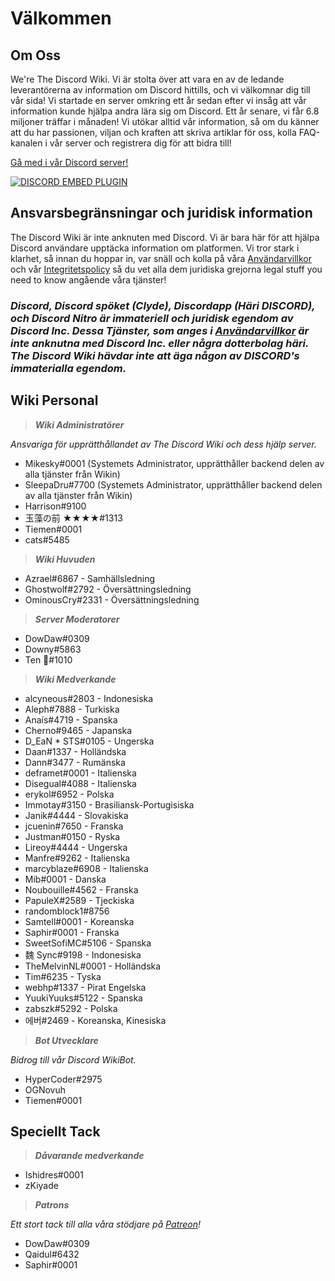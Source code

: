 <!-- TITLE: Swedish - Hem -->
<!-- SUBTITLE: Välkommen till The Discord Wiki! -->

# Välkommen
## Om Oss

We're The Discord Wiki. Vi är stolta över att vara en av de ledande leverantörerna av information om Discord hittills, och vi välkomnar dig till vår sida! Vi startade en server omkring ett år sedan efter vi insåg att vår information kunde hjälpa andra lära sig om Discord. Ett år senare, vi får 6.8 miljoner träffar i månaden! Vi utökar alltid vår information, så om du känner att du har passionen, viljan och kraften att skriva artiklar för oss, kolla FAQ-kanalen i vår server och registrera dig för att bidra till!

[Gå med i vår Discord server!](https://discord.gg/ZRJ9Ghh)

<a href="https://discord.gg/ZRJ9Ghh">![DISCORD EMBED PLUGIN](https://discordapp.com/api/guilds/367460196148183040/widget.png?style=banner2)</a>

## Ansvarsbegränsningar och juridisk information
The Discord Wiki är inte anknuten med Discord. Vi är bara här för att hjälpa Discord användare upptäcka information om platformen. Vi tror stark i klarhet, så innan du hoppar in, var snäll och kolla på våra [Användarvillkor](/meta/terms) och vår [Integritetspolicy](/meta/privacy) så du vet alla dem juridiska grejorna  legal stuff you need to know angående våra tjänster!

### ***Discord, Discord spöket (Clyde), Discordapp (Häri DISCORD), och Discord Nitro är immateriell och juridisk egendom av Discord Inc. Dessa Tjänster, som anges i [Användarvillkor](/meta/terms) är inte anknutna med Discord Inc. eller några dotterbolag häri. The Discord Wiki hävdar inte att äga någon av DISCORD's immaterialla egendom.***

## Wiki Personal

> ***Wiki Administratörer***

*Ansvariga för upprätthållandet av The Discord Wiki och dess hjälp server.*
* Mikesky#0001 (Systemets Administrator, upprätthåller backend delen av alla tjänster från Wikin)
* SleepaDru#7700 (Systemets Administrator, upprätthåller backend delen av alla tjänster från Wikin)
* Harrison#9100
* 玉藻の前 ★★★★#1313
* Tiemen#0001
* cats#5485

> ***Wiki Huvuden***

* Azrael#6867 - Samhällsledning
* Ghostwolf#2792 - Översättningsledning
* OminousCry#2331 - Översättningsledning

> ***Server Moderatorer***

* DowDaw#0309
* Downy#5863
* Ten 🌈#1010

> ***Wiki Medverkande***

* alcyneous#2803 - Indonesiska
* Aleph#7888 - Turkiska
* Anaís#4719 - Spanska
* Cherno#9465 - Japanska
* D_EaN * STS#0105 - Ungerska
* Daan#1337 - Holländska
* Dann#3477 - Rumänska
* deframet#0001 - Italienska
* Disegual#4088 - Italienska
* erykol#6952 - Polska
* Immotay#3150 - Brasiliansk-Portugisiska
* Janik#4444 - Slovakiska
* jcuenin#7650 - Franska
* Justman#0150 - Ryska
* Lireoy#4444 - Ungerska
* Manfre#9262 - Italienska
* marcyblaze#6908 - Italienska
* Mib#0001 - Danska
* Noubouille#4562 - Franska
* PapuleX#2589 - Tjeckiska
* randomblock1#8756
* Samtell#0001 - Koreanska
* Saphir#0001 - Franska
* SweetSofiMC#5106 - Spanska
* 魏 Sync#9198 - Indonesiska
* TheMelvinNL#0001 - Holländska
* Tim#6235 - Tyska
* webhp#1337 - Pirat Engelska
* YuukiYuuks#5122 - Spanska
* zabszk#5292 - Polska
* 에버#2469 - Koreanska, Kinesiska

> ***Bot Utvecklare***

*Bidrog till vår Discord WikiBot.*
* HyperCoder#2975
* OGNovuh
* Tiemen#0001

## Speciellt Tack

> ***Dåvarande medverkande***

* Ishidres#0001
* zKiyade

> ***Patrons***

*Ett stort tack till alla våra stödjare på [Patreon](https://www.patreon.com/TheDiscordWiki)!*

* DowDaw#0309
* Qaidul#6432
* Saphir#0001
